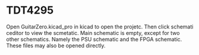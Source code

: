 # TDT4295

Open GuitarZero.kicad_pro in kicad to open the projetc. Then click schemati ceditor to view the scmetatic. 
Main schematic is empty, except for two other schematics. Namely the PSU schematic and the FPGA schematic. These files may also be opened directly.

